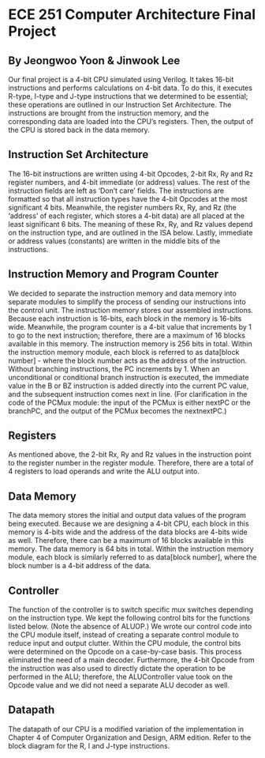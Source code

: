 # ECE 251 Computer Architecture Final Project 
## By Jeongwoo Yoon & Jinwook Lee

Our final project is a 4-bit CPU simulated using Verilog. It takes 16-bit instructions and performs calculations on 4-bit data. To do this, it executes R-type, I-type and J-type instructions that we determined to be essential; these operations are outlined in our Instruction Set Architecture. The instructions are brought from the instruction memory, and the corresponding data are loaded into the CPU’s registers. Then, the output of the CPU is stored back in the data memory.

## Instruction Set Architecture
The 16-bit instructions are written using 4-bit Opcodes, 2-bit Rx, Ry and Rz register numbers, and 4-bit immediate (or address) values. The rest of the instruction fields are left as ‘Don’t care’ fields. The instructions are formatted so that all instruction types have the 4-bit Opcodes at the most significant 4 bits. Meanwhile, the register numbers Rx, Ry, and Rz (the ‘address’ of each register, which stores a 4-bit data) are all placed at the least significant 6 bits. The meaning of these Rx, Ry, and Rz values depend on the instruction type, and are outlined in the ISA below. Lastly, immediate or address values (constants) are written in the middle bits of the instructions.

## Instruction Memory and Program Counter
We decided to separate the instruction memory and data memory into separate modules to simplify the process of sending our instructions into the control unit. The instruction memory stores our assembled instructions. Because each instruction is 16-bits, each block in the memory is 16-bits wide. Meanwhile, the program counter is a 4-bit value that increments by 1 to go to the next instruction; therefore, there are a maximum of 16 blocks available in this memory. The instruction memory is 256 bits in total. Within the instruction memory module, each block is referred to as data[block number] - where the block number acts as the address of the instruction.
Without branching instructions, the PC increments by 1. When  an unconditional or conditional branch instruction is executed, the immediate value in the B or BZ instruction is added directly into the current PC value, and the subsequent instruction comes next in line. (For clarification in the code of the PCMux module: the input of the PCMux is either nextPC or the branchPC, and the output of the PCMux becomes the nextnextPC.)

## Registers
As mentioned above, the 2-bit Rx, Ry and Rz values in the instruction point to the register number in the register module. Therefore, there are a total of 4 registers to load operands and write the ALU output into.

## Data Memory
The data memory stores the initial and output data values of the program being executed. Because we are designing a 4-bit CPU, each block in this memory is 4-bits wide and the address of the data blocks are 4-bits wide as well. Therefore, there can be a maximum of 16 blocks available in this memory. The data memory is 64 bits in total. Within the instruction memory module, each block is similarly referred to as data[block number], where the block number is a 4-bit address of the data.

## Controller
The function of the controller is to switch specific mux switches depending on the instruction type. We kept the following control bits for the functions listed below. (Note the absence of ALUOP.) We wrote our control code into the CPU module itself, instead of creating a separate control module to reduce input and output clutter. Within the CPU module, the control bits were determined on the Opcode on a case-by-case basis. This process eliminated the need of a main decoder. Furthermore, the 4-bit Opcode from the instruction was also used to directly dictate the operation to be performed in the ALU; therefore, the ALUController value took on the Opcode value and we did not need a separate ALU decoder as well.

## Datapath
The datapath of our CPU is a modified variation of the implementation in Chapter 4 of Computer Organization and Design, ARM edition. Refer to the block diagram for the R, I and J-type instructions.
